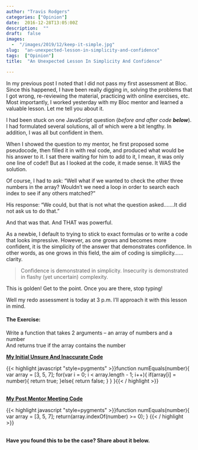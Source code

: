```yaml
---
author: "Travis Rodgers"
categories: ["Opinion"]
date:  2016-12-28T13:05:00Z
description:  ""
draft:  false
images: 
  -  "/images/2019/12/keep-it-simple.jpg"
slug:  "an-unexpected-lesson-in-simplicity-and-confidence"
tags:  ["Opinion"]
title:  "An Unexpected Lesson In Simplicity And Confidence"

---
```



<p>In my previous post I noted that I did not pass my first assessment at Bloc. Since this happened, I have been really digging in, solving the problems that I got wrong, re-reviewing the material, practicing with online exercises, etc. Most importantly, I worked yesterday with my Bloc mentor and learned a valuable lesson. Let me tell you about it.</p>
<p>I had been stuck on one JavaScript question (<i>before and after code <b>below</b></i>). I had formulated several solutions, all of which were a bit lengthy. In addition, I was all but confident in them.</p>
<p>When I showed the question to my mentor, he first proposed some pseudocode, then filled it in with real code, and produced what would be his answer to it. I sat there waiting for him to add to it, I mean, it was only one line of code!! But as I looked at the code, it made sense. It WAS the solution.</p>
<p>Of course, I had to ask: &#8220;Well what if we wanted to check the other three numbers in the array? Wouldn&#8217;t we need a loop in order to search each index to see if any others matched?&#8221;</p>
<p>His response: &#8220;We could, but that is not what the question asked&#8230;&#8230;.It did not ask us to do that.&#8221;</p>
<p>And that was that. And THAT was powerful.</p>
<p>As a newbie, I default to trying to stick to exact formulas or to write a code that looks impressive. However, as one grows and becomes more confident, it is the simplicity of the answer that demonstrates confidence. In other words, as one grows in this field, the aim of coding is simplicity&#8230;&#8230;clarity.</p>
<blockquote><p>Confidence is demonstrated in simplicity. Insecurity is demonstrated in flashy (yet uncertain) complexity.</p></blockquote>
<p>This is golden! Get to the point. Once you are there, stop typing!</p>
<p>Well my redo assessment is today at 3 p.m. I&#8217;ll approach it with this lesson in mind.</p>
<h4><b>The Exercise:</b></h4>
<p>Write a function that takes 2 arguments &#8211; an array of numbers and a number<br />
And returns true if the array contains the number</p>
<p><b><u>My Initial Unsure And Inaccurate Code</u></b></p>
{{< highlight javascript "style=pygments" >}}function numEquals(number){ 
  var array = [3, 5, 7];
  for(var i = 0; i < array.length - 1; i++){
    if(array[i] = number){ 
      return true;
  }else{
      return false;
    }
  }
}{{< / highlight >}}
<p><b><u><br />
</u></b><b><u>My Post Mentor Meeting Code</u></b></p>
{{< highlight javascript "style=pygments" >}}function numEquals(number){
  var array = [3, 5, 7];
    return(array.indexOf(number) >= 0);
}
{{< / highlight >}}
<p><strong><br />
Have you found this to be the case? Share about it below.</strong></p>



